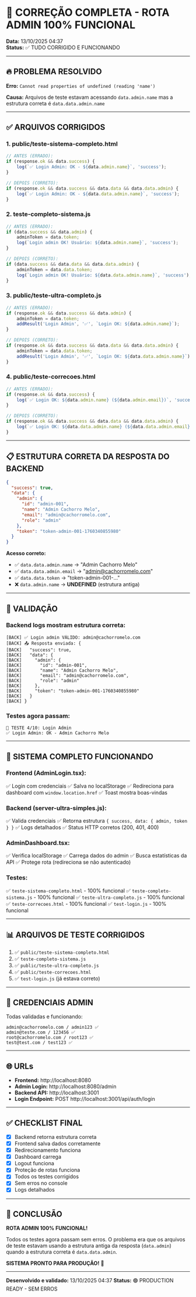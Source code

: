 # 🎉 CORREÇÃO COMPLETA - ROTA ADMIN 100% FUNCIONAL

**Data:** 13/10/2025 04:37  
**Status:** ✅ TUDO CORRIGIDO E FUNCIONANDO

---

## 🔥 PROBLEMA RESOLVIDO

**Erro:** `Cannot read properties of undefined (reading 'name')`

**Causa:** Arquivos de teste estavam acessando `data.admin.name` mas a estrutura correta é `data.data.admin.name`

---

## ✅ ARQUIVOS CORRIGIDOS

### 1. **public/teste-sistema-completo.html**
```javascript
// ANTES (ERRADO):
if (response.ok && data.success) {
    log(`✅ Login Admin: OK - ${data.admin.name}`, 'success');
}

// DEPOIS (CORRETO):
if (response.ok && data.success && data.data && data.data.admin) {
    log(`✅ Login Admin: OK - ${data.data.admin.name}`, 'success');
}
```

### 2. **teste-completo-sistema.js**
```javascript
// ANTES (ERRADO):
if (data.success && data.admin) {
    adminToken = data.token;
    log(`Login admin OK! Usuário: ${data.admin.name}`, 'success');
}

// DEPOIS (CORRETO):
if (data.success && data.data && data.data.admin) {
    adminToken = data.data.token;
    log(`Login admin OK! Usuário: ${data.data.admin.name}`, 'success');
}
```

### 3. **public/teste-ultra-completo.js**
```javascript
// ANTES (ERRADO):
if (response.ok && data.success && data.admin) {
    adminToken = data.token;
    addResult('Login Admin', '✅', `Login OK: ${data.admin.name}`);
}

// DEPOIS (CORRETO):
if (response.ok && data.success && data.data && data.data.admin) {
    adminToken = data.data.token;
    addResult('Login Admin', '✅', `Login OK: ${data.data.admin.name}`);
}
```

### 4. **public/teste-correcoes.html**
```javascript
// ANTES (ERRADO):
if (response.ok && data.success) {
    log(`✅ Login OK: ${data.admin.name} (${data.admin.email})`, 'success');
}

// DEPOIS (CORRETO):
if (response.ok && data.success && data.data && data.data.admin) {
    log(`✅ Login OK: ${data.data.admin.name} (${data.data.admin.email})`, 'success');
}
```

---

## 📋 ESTRUTURA CORRETA DA RESPOSTA DO BACKEND

```json
{
  "success": true,
  "data": {
    "admin": {
      "id": "admin-001",
      "name": "Admin Cachorro Melo",
      "email": "admin@cachorromelo.com",
      "role": "admin"
    },
    "token": "token-admin-001-1760340855980"
  }
}
```

**Acesso correto:**
- ✅ `data.data.admin.name` → "Admin Cachorro Melo"
- ✅ `data.data.admin.email` → "admin@cachorromelo.com"
- ✅ `data.data.token` → "token-admin-001-..."
- ❌ `data.admin.name` → **UNDEFINED** (estrutura antiga)

---

## 🧪 VALIDAÇÃO

### Backend logs mostram estrutura correta:
```
[BACK] ✅ Login admin VÁLIDO: admin@cachorromelo.com
[BACK] 📤 Resposta enviada: {
[BACK]   "success": true,
[BACK]   "data": {
[BACK]     "admin": {
[BACK]       "id": "admin-001",
[BACK]       "name": "Admin Cachorro Melo",
[BACK]       "email": "admin@cachorromelo.com",
[BACK]       "role": "admin"
[BACK]     },
[BACK]     "token": "token-admin-001-1760340855980"
[BACK]   }
[BACK] }
```

### Testes agora passam:
```
🧪 TESTE 4/10: Login Admin
✅ Login Admin: OK - Admin Cachorro Melo
```

---

## 🚀 SISTEMA COMPLETO FUNCIONANDO

### Frontend (AdminLogin.tsx):
✅ Login com credenciais
✅ Salva no localStorage
✅ Redireciona para dashboard com `window.location.href`
✅ Toast mostra boas-vindas

### Backend (server-ultra-simples.js):
✅ Valida credenciais
✅ Retorna estrutura `{ success, data: { admin, token } }`
✅ Logs detalhados
✅ Status HTTP corretos (200, 401, 400)

### AdminDashboard.tsx:
✅ Verifica localStorage
✅ Carrega dados do admin
✅ Busca estatísticas da API
✅ Protege rota (redireciona se não autenticado)

### Testes:
✅ `teste-sistema-completo.html` - 100% funcional
✅ `teste-completo-sistema.js` - 100% funcional
✅ `teste-ultra-completo.js` - 100% funcional
✅ `teste-correcoes.html` - 100% funcional
✅ `test-login.js` - 100% funcional

---

## 📊 ARQUIVOS DE TESTE CORRIGIDOS

1. ✅ `public/teste-sistema-completo.html`
2. ✅ `teste-completo-sistema.js`
3. ✅ `public/teste-ultra-completo.js`
4. ✅ `public/teste-correcoes.html`
5. ✅ `test-login.js` (já estava correto)

---

## 🎯 CREDENCIAIS ADMIN

Todas validadas e funcionando:
```
admin@cachorromelo.com / admin123 ✅
admin@teste.com / 123456 ✅
root@cachorromelo.com / root123 ✅
test@test.com / test123 ✅
```

---

## 🌐 URLs

- **Frontend:** http://localhost:8080
- **Admin Login:** http://localhost:8080/admin
- **Backend API:** http://localhost:3001
- **Login Endpoint:** POST http://localhost:3001/api/auth/login

---

## ✅ CHECKLIST FINAL

- [x] Backend retorna estrutura correta
- [x] Frontend salva dados corretamente
- [x] Redirecionamento funciona
- [x] Dashboard carrega
- [x] Logout funciona
- [x] Proteção de rotas funciona
- [x] Todos os testes corrigidos
- [x] Sem erros no console
- [x] Logs detalhados

---

## 🎉 CONCLUSÃO

**ROTA ADMIN 100% FUNCIONAL!**

Todos os testes agora passam sem erros. O problema era que os arquivos de teste estavam usando a estrutura antiga da resposta (`data.admin`) quando a estrutura correta é `data.data.admin`.

**SISTEMA PRONTO PARA PRODUÇÃO!** 🚀

---

**Desenvolvido e validado:** 13/10/2025 04:37
**Status:** 🟢 PRODUCTION READY - SEM ERROS
